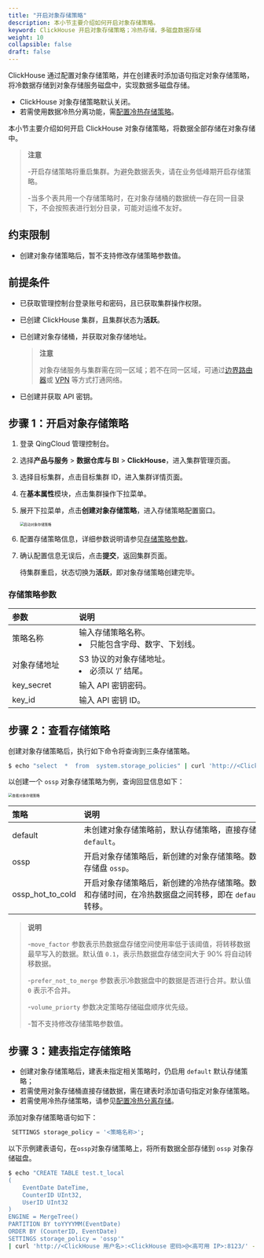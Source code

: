 ```yaml
---
title: "开启对象存储策略"
description: 本小节主要介绍如何开启对象存储策略。 
keyword: ClickHouse 开启对象存储策略；冷热存储，多磁盘数据存储
weight: 10
collapsible: false
draft: false
---
```




ClickHouse 通过配置对象存储策略，并在创建表时添加语句指定对象存储策略，将冷数据存储到对象存储服务磁盘中，实现数据多磁盘存储。

- ClickHouse 对象存储策略默认关闭。
- 若需使用数据冷热分离功能，需[配置冷热存储策略](../config_hot_to_cold_storage)。

本小节主要介绍如何开启 ClickHouse 对象存储策略，将数据全部存储在对象存储中。

> **注意**
> 
> -开启存储策略将重启集群。为避免数据丢失，请在业务低峰期开启存储策略。
> 
> -当多个表共用一个存储策略时，在对象存储桶的数据统一存在同一目录下，不会按照表进行划分目录，可能对运维不友好。

## 约束限制

- 创建对象存储策略后，暂不支持修改存储策略参数值。

## 前提条件

- 已获取管理控制台登录账号和密码，且已获取集群操作权限。
- 已创建 ClickHouse 集群，且集群状态为**活跃**。
- 已创建对象存储桶，并获取对象存储地址。
  
  > **注意**
  > 
  > 对象存储服务与集群需在同一区域；若不在同一区域，可通过[边界路由器](../../../../../network/border_router/)或 [VPN](../../../../../network/vpc/manual/vpn/) 等方式打通网络。

- 已创建并获取 API 密钥。

## 步骤 1：开启对象存储策略

1. 登录 QingCloud 管理控制台。
2. 选择**产品与服务** > **数据仓库与 BI** > **ClickHouse**，进入集群管理页面。
3. 选择目标集群，点击目标集群 ID，进入集群详情页面。
4. 在**基本属性**模块，点击集群操作下拉菜单。
5. 展开下拉菜单，点击**创建对象存储策略**，进入存储策略配置窗口。

   <img src="../../../_images/enable_bucket_policy.png" alt="启动对象存储策略" style="zoom:50%;" />

7. 配置存储策略信息，详细参数说明请参见[存储策略参数](#存储策略参数)。

8. 确认配置信息无误后，点击**提交**，返回集群页面。

   待集群重启，状态切换为**活跃**，即对象存储策略创建完毕。

### 存储策略参数

|  <span style="display:inline-block;width:120px">参数</span> | <span style="display:inline-block;width:480px">说明</span>  |
|:--- |:--- |
| 策略名称 |  输入存储策略名称。<li>只能包含字母、数字、下划线。 |
| 对象存储地址  | S3 协议的对象存储地址。<li>必须以 ‘/’ 结尾。|
| key_secret |  输入 API 密钥密码。 |
| key_id  | 输入 API 密钥 ID。|

## 步骤 2：查看存储策略

创建对象存储策略后，执行如下命令将查询到三条存储策略。

```bash
$ echo "select  *  from  system.storage_policies" | curl 'http://<ClickHouse 用户名>:<ClickHouse 密码>@<高可用 IP>:8123/' --data-binary @-
```

以创建一个 `ossp` 对象存储策略为例，查询回显信息如下：

<img src="../../../_images/check_storge_policy.png" alt="查看对象存储策略" style="zoom:50%;" />

|  <span style="display:inline-block;width:120px">策略</span> | <span style="display:inline-block;width:480px">说明</span>  |
|:--- |:--- |
| default |  未创建对象存储策略前，默认存储策略，直接存储数据至热数据盘 `default`。 |
| ossp  | 开启对象存储策略后，新创建的对象存储策略。数据全量存储到对象存储盘 `ossp`。|
| ossp_hot_to_cold  | 开启对象存储策略后，新创建的冷热存储策略。数据可根据磁盘容量和存储时间，在冷热数据盘之间转移，即在 `default` 和 `ossp`磁盘间转移。|

> **说明**
> 
> -`move_factor` 参数表示热数据盘存储空间使用率低于该阈值，将转移数据最早写入的数据。默认值 `0.1`，表示热数据盘存储空间大于 90% 将自动转移数据。
> 
> -`prefer_not_to_merge` 参数表示冷数据盘中的数据是否进行合并。默认值 `0` 表示不合并。
> 
> -`volume_priorty` 参数决定策略存储磁盘顺序优先级。
> 
> -暂不支持修改存储策略参数值。

## 步骤 3：建表指定存储策略

- 创建对象存储策略后，建表未指定相关策略时，仍启用 `default` 默认存储策略；
- 若需使用对象存储桶直接存储数据，需在建表时添加语句指定对象存储策略。
- 若需使用冷热存储策略，请参见[配置冷热分离存储](../config_hot_to_cold_storage)。

添加对象存储策略语句如下：

```sql
 SETTINGS storage_policy = '<策略名称>';
```

以下示例建表语句，在`ossp`对象存储策略上，将所有数据全部存储到 `ossp` 对象存储磁盘。

```bash
$ echo "CREATE TABLE test.t_local
(
    EventDate DateTime,
    CounterID UInt32,
    UserID UInt32
)
ENGINE = MergeTree()
PARTITION BY toYYYYMM(EventDate) 
ORDER BY (CounterID, EventDate)
SETTINGS storage_policy = 'ossp'"
| curl 'http://<ClickHouse 用户名>:<ClickHouse 密码>@<高可用 IP>:8123/' --data-binary @-
```
